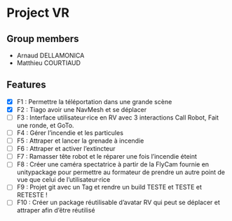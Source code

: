 # Project VR

## Group members

* Arnaud DELLAMONICA
* Matthieu COURTIAUD

## Features

- [X] F1 : Permettre la téléportation dans une grande scène
- [X] F2 : Tiago avoir une NavMesh et se déplacer
- [ ] F3 : Interface utilisateur·rice en RV avec 3 interactions Call Robot, Fait une ronde, et GoTo.
- [ ] F4 : Gérer l’incendie et les particules
- [ ] F5 : Attraper et lancer la grenade à incendie
- [ ] F6 : Attraper et activer l’extincteur
- [ ] F7 : Ramasser tête robot et le réparer une fois l’incendie éteint
- [ ] F8 : Créer une caméra spectatrice à partir de la FlyCam fournie en unitypackage pour permettre au formateur de prendre un autre point de vue que celui de l’utilisateur·rice
- [ ] F9 : Projet git avec un Tag et rendre un build TESTE et TESTE et RETESTE !
- [ ] F10 : Créer un package réutilisable d’avatar RV qui peut se déplacer et attraper afin d’être réutilisé